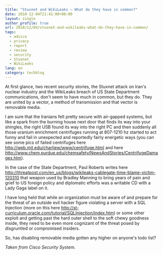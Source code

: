 ```yaml
---
title: "Stuxnet and WikiLeaks – What do they have in common?"
date: 2010-12-04T21:41:00+00:00
layout: single
author_profile: true
url: 2010/12/04/stuxnet-and-wikileaks-what-do-they-have-in-common/
tags:
  - advice
  - privacy
  - report
  - review
  - security
  - Stuxnet
  - WikiLeaks
lang: en
category: techblog
---
```

At first glance, two recent security stories, the Stuxnet attack on Iran's nuclear industry and the WikiLeaks breach of US State Department communications, don't seem to have much in common, but they do. They are united by a vector, a method of transmission and that vector is removable media.

I am sure that the Iranians felt pretty secure with air-gapped systems, but like a spark from the burning house next door that finds its way into your shingles, the right USB found its way into the right PC and then suddenly all those uranium enrichment centrifuges running at 807-1210 hz started to act funny and fail in unexpected and reportedly fairly energetic ways (you can see some pics of failed centrifuges here <http://web.mit.edu/charliew/www/centrifuge.html> and here <http://www.chem.purdue.edu/chemsafety/NewsAndStories/CentrifugeDamages.htm>).

In the case of the State Department, Paul Roberts writes here <http://threatpost.com/en_us/blogs/wikileaks-cablegate-time-blame-victim-120310> that weapon used by Bradley Manning to bring years of pain and grief to US foreign policy and diplomatic efforts was a writable CD with a Lady Gaga label on it.

I have long held that while an organization must be aware of and prepare for the threat of an outside evil hacker figure violating a server with a SQL Injection (more on this here <http://st-curriculum.oracle.com/tutorial/SQLInjection/index.htm>) or some other exploit and getting past the hard outer shell to the soft chewy goodness inside, they need to be even more cognizant of the threat posed by disgruntled or compromised insiders.

So, has disabling removable media gotten any higher on anyone's todo list?

_Taken from Cisco Security System._